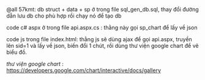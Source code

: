 @all 57kmt: db struct + data + sp ở trong file sql_gen_db.sql, thay đổi đường dẫn lưu db cho phù hợp rồi chạy nó để tạo db

code c# aspx ở trong file api.aspx.cs : thằng này gọi sp_chart để lấy về json

code js trong file index.html: thằng js sẽ dùng ajax để gọi api.aspx, truyền lên sid=1 và lấy về json, biến đổi 1 chút, rồi dùng thư viện google chart để vẽ biểu đồ.

*thư viện google chart* : https://developers.google.com/chart/interactive/docs/gallery
